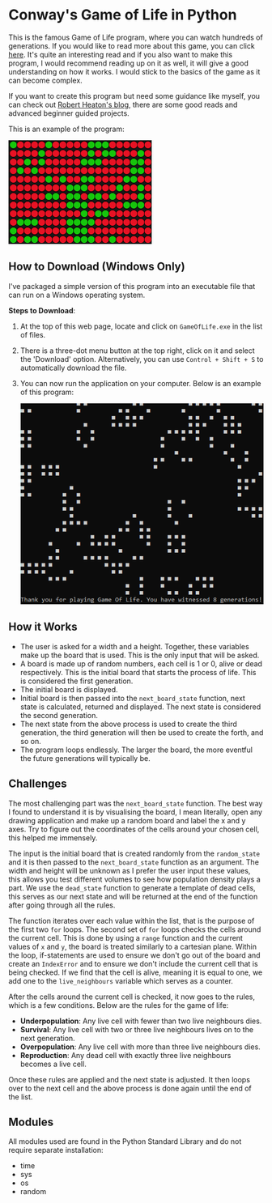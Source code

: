 # Conway's Game of Life in Python

This is the famous Game of Life program, where you can watch hundreds of generations. If you would like to read more about this game, you can click [here](https://en.wikipedia.org/wiki/Conway%27s_Game_of_Life). It's quite an interesting read and if you also want to make this program, I would recommend reading up on it as well, it will give a good understanding on how it works. I would stick to the basics of the game as it can become complex.

If you want to create this program but need some guidance like myself, you can check out [Robert Heaton's blog](https://robertheaton.com/2018/07/20/project-2-game-of-life/), there are some good reads and advanced beginner guided projects.

This is an example of the program:

![example1](images/image2.png)


## How to Download (Windows Only)

I've packaged a simple version of this program into an executable file that can run on a Windows operating system.

__Steps to Download__:

1. At the top of this web page, locate and click on `GameOfLife.exe` in the list of files.
2. There is a three-dot menu button at the top right, click on it and select the 'Download' option. Alternatively, you can use `Control + Shift + S` to automatically download the file.
3. You can now run the application on your computer. Below is an example of this program:


    ![example2](images/image1.png)


## How it Works

* The user is asked for a width and a height. Together, these variables make up the board that is used. This is the only input that will be asked.
* A board is made up of random numbers, each cell is 1 or 0, alive or dead respectively. This is the initial board that starts the process of life. This is considered the first generation.
* The initial board is displayed.
* Initial board is then passed into the `next_board_state` function, next state is calculated, returned and displayed. The next state is considered the second generation.
* The next state from the above process is used to create the third generation, the third generation will then be used to create the forth, and so on.
* The program loops endlessly. The larger the board, the more eventful the future generations will typically be.

## Challenges

The most challenging part was the `next_board_state` function. The best way I found to understand it is by visualising the board, I mean literally, open any drawing application and make up a random board and label the x and y axes. Try to figure out the coordinates of the cells around your chosen cell, this helped me immensely.

The input is the initial board that is created randomly from the `random_state` and it is then passed to the `next_board_state` function as an argument. The width and height will be unknown as I prefer the user input these values, this allows you test different volumes to see how population density plays a part. We use the `dead_state` function to generate a template of dead cells, this serves as our next state and will be returned at the end of the function after going through all the rules.

The function iterates over each value within the list, that is the purpose of the first two `for` loops. The second set of `for` loops checks the cells around the current cell. This is done by using a `range` function and the current values of `x` and `y`, the board is treated similarly to a cartesian plane. Within the loop, if-statements are used to ensure we don't go out of the board and create an `IndexError` and to ensure we don't include the current cell that is being checked. If we find that the cell is alive, meaning it is equal to one, we add one to the `live_neighbours` variable which serves as a counter.

After the cells around the current cell is checked, it now goes to the rules, which is a few conditions. Below are the rules for the game of life:

* **Underpopulation**: Any live cell with fewer than two live neighbours dies.
* **Survival**: Any live cell with two or three live neighbours lives on to the next generation.
* **Overpopulation**: Any live cell with more than three live neighbours dies.
* **Reproduction**: Any dead cell with exactly three live neighbours becomes a live cell.

Once these rules are applied and the next state is adjusted. It then loops over to the next cell and the above process is done again until the end of the list.

## Modules

All modules used are found in the Python Standard Library and do not require separate installation:

* time
* sys
* os
* random



